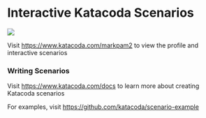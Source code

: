 # Interactive Katacoda Scenarios

[![](http://shields.katacoda.com/katacoda/markpam2/count.svg)](https://www.katacoda.com/markpam2 "Get your profile on Katacoda.com")

Visit https://www.katacoda.com/markpam2 to view the profile and interactive scenarios

### Writing Scenarios
Visit https://www.katacoda.com/docs to learn more about creating Katacoda scenarios

For examples, visit https://github.com/katacoda/scenario-example
